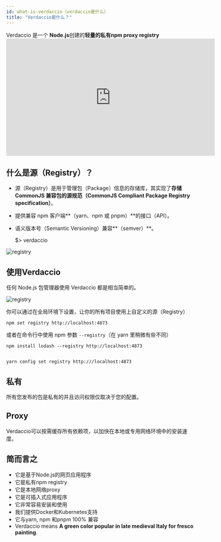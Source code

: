 ```yaml
---
id: what-is-verdaccio（verdaccio是什么）
title: "Verdaccio是什么？"
---
```


Verdaccio 是一个 **Node.js**创建的**轻量的私有npm proxy registry** <iframe width="560" height="315" src="https://www.youtube.com/embed/hDIFKzmoCaA?enablejsapi=1" frameborder="0" allow="accelerometer; autoplay; encrypted-media; gyroscope; picture-in-picture" allowfullscreen mark="crwd-mark"></iframe> 

## 什么是源（Registry）？

* 源（Registry）是用于管理包（Package）信息的存储库，其实现了**存储 CommonJS 兼容包的源规范（CommonJS Compliant Package Registry specification）**。
* 提供兼容 npm 客户端**（yarn、npm 或 pnpm）**的接口（API）。
* 语义版本号（Semantic Versioning）兼容**（semver）**。

    $> verdaccio
    

![registry](assets/verdaccio_server.gif)

## 使用Verdaccio

任何 Node.js 包管理器使用 Verdaccio 都是相当简单的。

![registry](assets/npm_install.gif)

你可以通过在全局环境下设置，让你的所有项目使用上自定义的源（Registry）

    npm set registry http://localhost:4873
    

或者在命令行中使用 npm 参数 `--registry`（在 yarn 里稍微有些不同）

    npm install lodash --registry http://localhost:4873
    

    yarn config set registry http:///localhost:4873
    

## 私有

所有您发布的包是私有的并且访问权限仅取决于您的配置。

## Proxy

Verdaccio可以按需缓存所有依赖项，以加快在本地或专用网络环境中的安装速度。

## 简而言之

* 它是基于Node.js的网页应用程序
* 它是私有npm registry
* 它是本地网络proxy
* 它是可插入式应用程序
* 它非常容易安装和使用
* 我们提供Docker和Kubernetes支持
* 它与yarn, npm 和pnpm 100% 兼容
* Verdaccio means **A green color popular in late medieval Italy for fresco painting**.